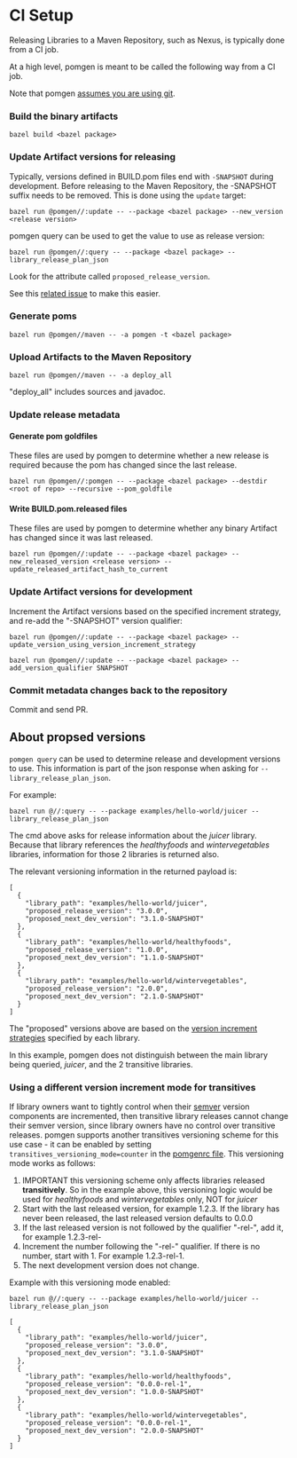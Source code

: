 # CI Setup

Releasing Libraries to a Maven Repository, such as Nexus, is typically done from a CI job.

At a high level, pomgen is meant to be called the following way from a CI job.

Note that pomgen [assumes you are using git](https://github.com/salesforce/pomgen/issues/30).

### Build the binary artifacts

```
bazel build <bazel package>
```

### Update Artifact versions for releasing

Typically, versions defined in BUILD.pom files end with `-SNAPSHOT` during development. Before releasing to the Maven Repository, the -SNAPSHOT suffix needs to be removed. This is done using the `update` target:

```
bazel run @pomgen//:update -- --package <bazel package> --new_version <release version>
```

pomgen query can be used to get the value to use as release version:

```
bazel run @pomgen//:query -- --package <bazel package> --library_release_plan_json
```

Look for the attribute called `proposed_release_version`.

See this [related issue](https://github.com/salesforce/pomgen/issues/29) to make this easier.

### Generate poms

```
bazel run @pomgen//maven -- -a pomgen -t <bazel package>
```

### Upload Artifacts to the Maven Repository

```
bazel run @pomgen//maven -- -a deploy_all
```

"deploy_all" includes sources and javadoc.

### Update release metadata

#### Generate pom goldfiles

These files are used by pomgen to determine whether a new release is required because the pom has changed since the last release.

```
bazel run @pomgen//:pomgen -- --package <bazel package> --destdir <root of repo> --recursive --pom_goldfile
```

#### Write BUILD.pom.released files

These files are used by pomgen to determine whether any binary Artifact has changed since it was last released.

```
bazel run @pomgen//:update -- --package <bazel package> --new_released_version <release version> --update_released_artifact_hash_to_current
```

### Update Artifact versions for development

Increment the Artifact versions based on the specified increment strategy, and re-add the "-SNAPSHOT" version qualifier:

```
bazel run @pomgen//:update -- --package <bazel package> --update_version_using_version_increment_strategy

bazel run @pomgen//:update -- --package <bazel package> --add_version_qualifier SNAPSHOT
```

### Commit metadata changes back to the repository

Commit and send PR.


## About propsed versions

`pomgen query` can be used to determine release and development versions to use. This information is part of the json response when asking for `--library_release_plan_json`.

For example:

```
bazel run @//:query -- --package examples/hello-world/juicer --library_release_plan_json
```

The cmd above asks for release information about the *juicer* library. Because that library references the *healthyfoods* and *wintervegetables* libraries, information for those 2 libraries is returned also.

The relevant versioning information in the returned payload is:

```
[
  {
    "library_path": "examples/hello-world/juicer",
    "proposed_release_version": "3.0.0",
    "proposed_next_dev_version": "3.1.0-SNAPSHOT"
  },
  {
    "library_path": "examples/hello-world/healthyfoods",
    "proposed_release_version": "1.0.0",
    "proposed_next_dev_version": "1.1.0-SNAPSHOT"
  },
  {
    "library_path": "examples/hello-world/wintervegetables",
    "proposed_release_version": "2.0.0",
    "proposed_next_dev_version": "2.1.0-SNAPSHOT"
  }
]
```

The "proposed" versions above are based on the [version increment strategies](mdfiles.md#maven_artifact_updateversion_increment_strategy) specified by each library.

In this example, pomgen does not distinguish between the main library being queried, *juicer*, and the 2 transitive libraries.

### Using a different version increment mode for transitives

If library owners want to tightly control when their [semver](https://semver.org) version components are incremented, then transitive library releases cannot change their semver version, since library owners have no control over transitive releases. pomgen supports another transitives versioning scheme for this use case - it can be enabled by setting `transitives_versioning_mode=counter` in the [pomgenrc file](../README.md#configuration). This versioning mode works as follows:

1. IMPORTANT this versioning scheme only affects libraries released **transitively**. So in the example above, this versioning logic would be used for *healthyfoods* and *wintervegetables* only, NOT for *juicer*
1. Start with the last released version, for example 1.2.3. If the library has never been released, the last released version defaults to 0.0.0
1. If the last released version is not followed by the qualifier "-rel-", add it, for example 1.2.3-rel-
1. Increment the number following the "-rel-" qualifier.  If there is no number, start with 1. For example 1.2.3-rel-1.
1. The next development version does not change.

Example with this versioning mode enabled:

```
bazel run @//:query -- --package examples/hello-world/juicer --library_release_plan_json
```

```
[
  {
    "library_path": "examples/hello-world/juicer",
    "proposed_release_version": "3.0.0",
    "proposed_next_dev_version": "3.1.0-SNAPSHOT"
  },
  {
    "library_path": "examples/hello-world/healthyfoods",
    "proposed_release_version": "0.0.0-rel-1",
    "proposed_next_dev_version": "1.0.0-SNAPSHOT"
  },
  {
    "library_path": "examples/hello-world/wintervegetables",
    "proposed_release_version": "0.0.0-rel-1",
    "proposed_next_dev_version": "2.0.0-SNAPSHOT"
  }
]
```
